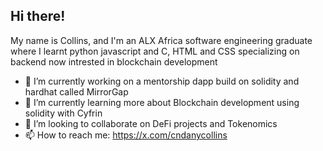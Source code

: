 ## Hi there! 
My name is Collins, and I'm an ALX Africa software engineering graduate where I learnt python javascript and C, HTML and CSS specializing on backend now intrested in blockchain development

- 🔭 I’m currently working on a mentorship dapp build on solidity and hardhat called MirrorGap 
- 🌱 I’m currently learning more about Blockchain development using solidity with Cyfrin
- 👯 I’m looking to collaborate on DeFi projects and Tokenomics
- 📫 How to reach me: https://x.com/cndanycollins

<!--
**colly-m/colly-m** is a ✨ _special_ ✨ repository because its `README.md` (this file) appears on your GitHub profile.

- 🔭 I’m currently working on Web3 projects
- 🌱 I’m currently learning about Blockchain development
- 👯 I’m looking to collaborate on DeFi projects and Tokenomics
- 🤔 I’m looking for help with ...
- 💬 Ask me about ...
- 📫 How to reach me: https://x.com/cndanycollins
- ⚡ Fun fact: ...
-->
